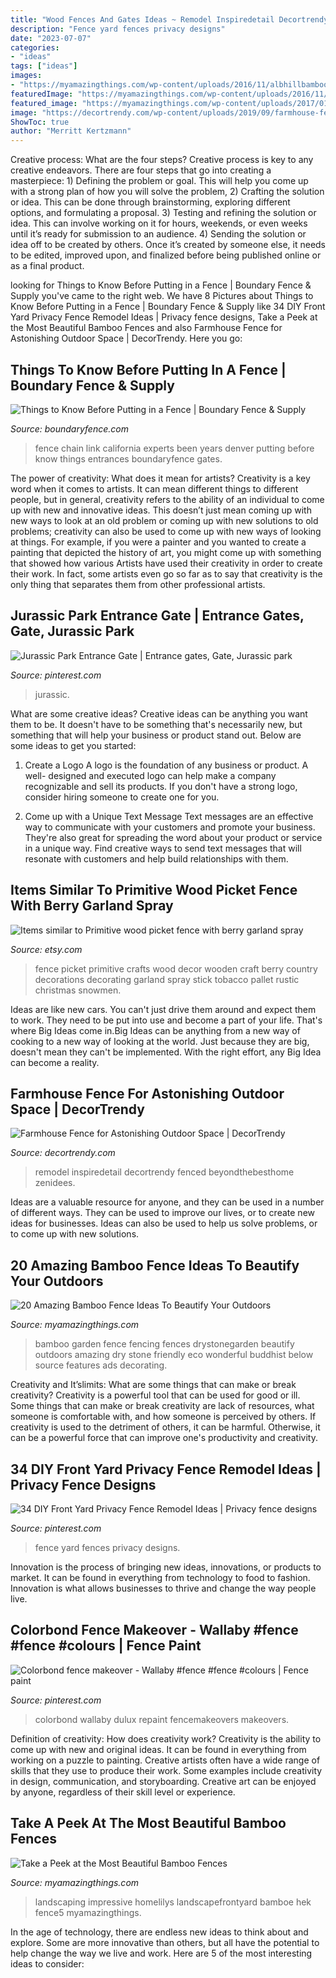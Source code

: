```yaml
---
title: "Wood Fences And Gates Ideas ~ Remodel Inspiredetail Decortrendy Fenced Beyondthebesthome Zenidees"
description: "Fence yard fences privacy designs"
date: "2023-07-07"
categories:
- "ideas"
tags: ["ideas"]
images:
- "https://myamazingthings.com/wp-content/uploads/2016/11/albhillbamboofence-1024x701.jpg"
featuredImage: "https://myamazingthings.com/wp-content/uploads/2016/11/albhillbamboofence-1024x701.jpg"
featured_image: "https://myamazingthings.com/wp-content/uploads/2017/01/fence5.jpg"
image: "https://decortrendy.com/wp-content/uploads/2019/09/farmhouse-fence-9.jpg"
ShowToc: true
author: "Merritt Kertzmann"
---
```



Creative process: What are the four steps?
Creative process is key to any creative endeavors. There are four steps that go into creating a masterpiece: 1) Defining the problem or goal. This will help you come up with a strong plan of how you will solve the problem, 2) Crafting the solution or idea. This can be done through brainstorming, exploring different options, and formulating a proposal. 3) Testing and refining the solution or idea. This can involve working on it for hours, weekends, or even weeks until it’s ready for submission to an audience. 4) Sending the solution or idea off to be created by others. Once it’s created by someone else, it needs to be edited, improved upon, and finalized before being published online or as a final product.

	

		
looking for Things to Know Before Putting in a Fence | Boundary Fence &amp; Supply you've came to the right web. We have 8 Pictures about Things to Know Before Putting in a Fence | Boundary Fence &amp; Supply like 34 DIY Front Yard Privacy Fence Remodel Ideas | Privacy fence designs, Take a Peek at the Most Beautiful Bamboo Fences and also Farmhouse Fence for Astonishing Outdoor Space | DecorTrendy. Here you go:
		
    
## Things To Know Before Putting In A Fence | Boundary Fence &amp; Supply

<img loading=lazy src="http://boundaryfence.com/wp-content/uploads/2013/12/California-Chain-Link-with-Gates.jpg" onerror="this.onerror=null;this.src='https://tse2.mm.bing.net/th?id=OIP.oY3CwF7Qxp2MCIix73uIAQHaKh&amp;pid=15.1';" alt="Things to Know Before Putting in a Fence | Boundary Fence &amp; Supply">

_Source: boundaryfence.com_

>fence chain link california experts been years denver putting before know things entrances boundaryfence gates. 

	

The power of creativity: What does it mean for artists?
Creativity is a key word when it comes to artists. It can mean different things to different people, but in general, creativity refers to the ability of an individual to come up with new and innovative ideas. This doesn’t just mean coming up with new ways to look at an old problem or coming up with new solutions to old problems; creativity can also be used to come up with new ways of looking at things. For example, if you were a painter and you wanted to create a painting that depicted the history of art, you might come up with something that showed how various Artists have used their creativity in order to create their work. In fact, some artists even go so far as to say that creativity is the only thing that separates them from other professional artists.

    
## Jurassic Park Entrance Gate | Entrance Gates, Gate, Jurassic Park

<img loading=lazy src="https://i.pinimg.com/736x/7c/ba/28/7cba284499a179868f1d5010c1d2fd33.jpg" onerror="this.onerror=null;this.src='https://tse1.mm.bing.net/th?id=OIP.VbrR665nfmWzumgOlqNjWAHaLJ&amp;pid=15.1';" alt="Jurassic Park Entrance Gate | Entrance gates, Gate, Jurassic park">

_Source: pinterest.com_

>jurassic. 

	

What are some creative ideas?
Creative ideas can be anything you want them to be. It doesn't have to be something that's necessarily new, but something that will help your business or product stand out. Below are some ideas to get you started:
1. Create a Logo
A logo is the foundation of any business or product. A well- designed and executed logo can help make a company recognizable and sell its products. If you don't have a strong logo, consider hiring someone to create one for you.

2. Come up with a Unique Text Message
Text messages are an effective way to communicate with your customers and promote your business. They're also great for spreading the word about your product or service in a unique way. Find creative ways to send text messages that will resonate with customers and help build relationships with them.


    
## Items Similar To Primitive Wood Picket Fence With Berry Garland Spray

<img loading=lazy src="https://img1.etsystatic.com/040/0/8993881/il_570xN.551022407_4a7k.jpg" onerror="this.onerror=null;this.src='https://tse2.mm.bing.net/th?id=OIP.xY8cSUCBVzyTKqDQjRZvXgHaJ4&amp;pid=15.1';" alt="Items similar to Primitive wood picket fence with berry garland spray">

_Source: etsy.com_

>fence picket primitive crafts wood decor wooden craft berry country decorations decorating garland spray stick tobacco pallet rustic christmas snowmen. 

	

Ideas are like new cars. You can't just drive them around and expect them to work. They need to be put into use and become a part of your life. That's where Big Ideas come in.Big Ideas can be anything from a new way of cooking to a new way of looking at the world. Just because they are big, doesn't mean they can't be implemented. With the right effort, any Big Idea can become a reality.

    
## Farmhouse Fence For Astonishing Outdoor Space | DecorTrendy

<img loading=lazy src="https://decortrendy.com/wp-content/uploads/2019/09/farmhouse-fence-9.jpg" onerror="this.onerror=null;this.src='https://tse1.mm.bing.net/th?id=OIP.F00vJsnD0uWTgOSon2mfnwHaLH&amp;pid=15.1';" alt="Farmhouse Fence for Astonishing Outdoor Space | DecorTrendy">

_Source: decortrendy.com_

>remodel inspiredetail decortrendy fenced beyondthebesthome zenidees. 

	

Ideas are a valuable resource for anyone, and they can be used in a number of different ways. They can be used to improve our lives, or to create new ideas for businesses. Ideas can also be used to help us solve problems, or to come up with new solutions.

    
## 20 Amazing Bamboo Fence Ideas To Beautify Your Outdoors

<img loading=lazy src="https://myamazingthings.com/wp-content/uploads/2016/11/albhillbamboofence-1024x701.jpg" onerror="this.onerror=null;this.src='https://tse4.mm.bing.net/th?id=OIP.dmDB7TG1iSQz8fDwGoSb5wHaFE&amp;pid=15.1';" alt="20 Amazing Bamboo Fence Ideas To Beautify Your Outdoors">

_Source: myamazingthings.com_

>bamboo garden fence fencing fences drystonegarden beautify outdoors amazing dry stone friendly eco wonderful buddhist below source features ads decorating. 

	

Creativity and It’slimits: What are some things that can make or break creativity?
Creativity is a powerful tool that can be used for good or ill. Some things that can make or break creativity are lack of resources, what someone is comfortable with, and how someone is perceived by others. If creativity is used to the detriment of others, it can be harmful. Otherwise, it can be a powerful force that can improve one's productivity and creativity.

    
## 34 DIY Front Yard Privacy Fence Remodel Ideas | Privacy Fence Designs

<img loading=lazy src="https://i.pinimg.com/736x/f6/09/f5/f609f575112bc8fcc8bbe4a70dbb71f5.jpg" onerror="this.onerror=null;this.src='https://tse2.mm.bing.net/th?id=OIP.ka4XVH1WpTxW4kf8a2fQkwHaLH&amp;pid=15.1';" alt="34 DIY Front Yard Privacy Fence Remodel Ideas | Privacy fence designs">

_Source: pinterest.com_

>fence yard fences privacy designs. 

	

Innovation is the process of bringing new ideas, innovations, or products to market. It can be found in everything from technology to food to fashion. Innovation is what allows businesses to thrive and change the way people live.

    
## Colorbond Fence Makeover - Wallaby #fence #fence #colours | Fence Paint

<img loading=lazy src="https://i.pinimg.com/736x/b0/83/29/b083296be169b8e83f8e0894490202ec.jpg" onerror="this.onerror=null;this.src='https://tse3.mm.bing.net/th?id=OIP.sgYvc2j3wxaKY9tsAgye_AHaGN&amp;pid=15.1';" alt="Colorbond fence makeover - Wallaby #fence #fence #colours | Fence paint">

_Source: pinterest.com_

>colorbond wallaby dulux repaint fencemakeovers makeovers. 

	

Definition of creativity: How does creativity work?
Creativity is the ability to come up with new and original ideas. It can be found in everything from working on a puzzle to painting. Creative artists often have a wide range of skills that they use to produce their work. Some examples include creativity in design, communication, and storyboarding. Creative art can be enjoyed by anyone, regardless of their skill level or experience.

    
## Take A Peek At The Most Beautiful Bamboo Fences

<img loading=lazy src="https://myamazingthings.com/wp-content/uploads/2017/01/fence5.jpg" onerror="this.onerror=null;this.src='https://tse4.mm.bing.net/th?id=OIP.LBWO9saU6rx0xQ5A0EZdEQHaFj&amp;pid=15.1';" alt="Take a Peek at the Most Beautiful Bamboo Fences">

_Source: myamazingthings.com_

>landscaping impressive homelilys landscapefrontyard bamboe hek fence5 myamazingthings. 

	

In the age of technology, there are endless new ideas to think about and explore. Some are more innovative than others, but all have the potential to help change the way we live and work. Here are 5 of the most interesting ideas to consider: 

